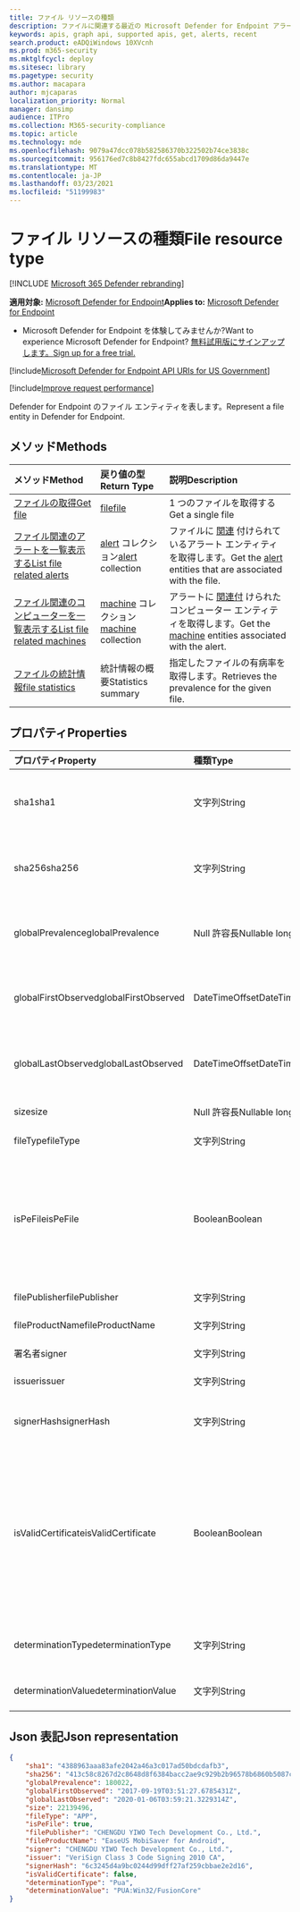 ```yaml
---
title: ファイル リソースの種類
description: ファイルに関連する最近の Microsoft Defender for Endpoint アラートを取得します。
keywords: apis, graph api, supported apis, get, alerts, recent
search.product: eADQiWindows 10XVcnh
ms.prod: m365-security
ms.mktglfcycl: deploy
ms.sitesec: library
ms.pagetype: security
ms.author: macapara
author: mjcaparas
localization_priority: Normal
manager: dansimp
audience: ITPro
ms.collection: M365-security-compliance
ms.topic: article
ms.technology: mde
ms.openlocfilehash: 9079a47dcc078b582586370b322502b74ce3838c
ms.sourcegitcommit: 956176ed7c8b8427fdc655abcd1709d86da9447e
ms.translationtype: MT
ms.contentlocale: ja-JP
ms.lasthandoff: 03/23/2021
ms.locfileid: "51199983"
---
```

# <a name="file-resource-type"></a><span data-ttu-id="8833d-104">ファイル リソースの種類</span><span class="sxs-lookup"><span data-stu-id="8833d-104">File resource type</span></span>

[!INCLUDE [Microsoft 365 Defender rebranding](../../includes/microsoft-defender.md)]


<span data-ttu-id="8833d-105">**適用対象:** [Microsoft Defender for Endpoint](https://go.microsoft.com/fwlink/?linkid=2154037)</span><span class="sxs-lookup"><span data-stu-id="8833d-105">**Applies to:** [Microsoft Defender for Endpoint](https://go.microsoft.com/fwlink/?linkid=2154037)</span></span>

- <span data-ttu-id="8833d-106">Microsoft Defender for Endpoint を体験してみませんか?</span><span class="sxs-lookup"><span data-stu-id="8833d-106">Want to experience Microsoft Defender for Endpoint?</span></span> [<span data-ttu-id="8833d-107">無料試用版にサインアップします。</span><span class="sxs-lookup"><span data-stu-id="8833d-107">Sign up for a free trial.</span></span>](https://www.microsoft.com/microsoft-365/windows/microsoft-defender-atp?ocid=docs-wdatp-exposedapis-abovefoldlink) 

[!include[Microsoft Defender for Endpoint API URIs for US Government](../../includes/microsoft-defender-api-usgov.md)]

[!include[Improve request performance](../../includes/improve-request-performance.md)]


<span data-ttu-id="8833d-108">Defender for Endpoint のファイル エンティティを表します。</span><span class="sxs-lookup"><span data-stu-id="8833d-108">Represent a file entity in Defender for Endpoint.</span></span>

## <a name="methods"></a><span data-ttu-id="8833d-109">メソッド</span><span class="sxs-lookup"><span data-stu-id="8833d-109">Methods</span></span>
<span data-ttu-id="8833d-110">メソッド</span><span class="sxs-lookup"><span data-stu-id="8833d-110">Method</span></span>|<span data-ttu-id="8833d-111">戻り値の型</span><span class="sxs-lookup"><span data-stu-id="8833d-111">Return Type</span></span> |<span data-ttu-id="8833d-112">説明</span><span class="sxs-lookup"><span data-stu-id="8833d-112">Description</span></span>
:---|:---|:---
[<span data-ttu-id="8833d-113">ファイルの取得</span><span class="sxs-lookup"><span data-stu-id="8833d-113">Get file</span></span>](get-file-information.md) | [<span data-ttu-id="8833d-114">file</span><span class="sxs-lookup"><span data-stu-id="8833d-114">file</span></span>](files.md) | <span data-ttu-id="8833d-115">1 つのファイルを取得する</span><span class="sxs-lookup"><span data-stu-id="8833d-115">Get a single file</span></span> 
[<span data-ttu-id="8833d-116">ファイル関連のアラートを一覧表示する</span><span class="sxs-lookup"><span data-stu-id="8833d-116">List file related alerts</span></span>](get-file-related-alerts.md) | <span data-ttu-id="8833d-117">[alert](alerts.md) コレクション</span><span class="sxs-lookup"><span data-stu-id="8833d-117">[alert](alerts.md) collection</span></span> | <span data-ttu-id="8833d-118">ファイルに [関連](alerts.md) 付けられているアラート エンティティを取得します。</span><span class="sxs-lookup"><span data-stu-id="8833d-118">Get the [alert](alerts.md) entities that are associated with the file.</span></span>
[<span data-ttu-id="8833d-119">ファイル関連のコンピューターを一覧表示する</span><span class="sxs-lookup"><span data-stu-id="8833d-119">List file related machines</span></span>](get-file-related-machines.md) | <span data-ttu-id="8833d-120">[machine](machine.md) コレクション</span><span class="sxs-lookup"><span data-stu-id="8833d-120">[machine](machine.md) collection</span></span> | <span data-ttu-id="8833d-121">アラートに [関連付](machine.md) けられたコンピューター エンティティを取得します。</span><span class="sxs-lookup"><span data-stu-id="8833d-121">Get the [machine](machine.md) entities associated with the alert.</span></span>
[<span data-ttu-id="8833d-122">ファイルの統計情報</span><span class="sxs-lookup"><span data-stu-id="8833d-122">file statistics</span></span>](get-file-statistics.md) | <span data-ttu-id="8833d-123">統計情報の概要</span><span class="sxs-lookup"><span data-stu-id="8833d-123">Statistics summary</span></span> | <span data-ttu-id="8833d-124">指定したファイルの有病率を取得します。</span><span class="sxs-lookup"><span data-stu-id="8833d-124">Retrieves the prevalence for the given file.</span></span>


## <a name="properties"></a><span data-ttu-id="8833d-125">プロパティ</span><span class="sxs-lookup"><span data-stu-id="8833d-125">Properties</span></span>
|<span data-ttu-id="8833d-126">プロパティ</span><span class="sxs-lookup"><span data-stu-id="8833d-126">Property</span></span> | <span data-ttu-id="8833d-127">種類</span><span class="sxs-lookup"><span data-stu-id="8833d-127">Type</span></span>    |   <span data-ttu-id="8833d-128">説明</span><span class="sxs-lookup"><span data-stu-id="8833d-128">Description</span></span> |
|:---|:---|:---|
|<span data-ttu-id="8833d-129">sha1</span><span class="sxs-lookup"><span data-stu-id="8833d-129">sha1</span></span> | <span data-ttu-id="8833d-130">文字列</span><span class="sxs-lookup"><span data-stu-id="8833d-130">String</span></span> | <span data-ttu-id="8833d-131">ファイル コンテンツの Sha1 ハッシュ</span><span class="sxs-lookup"><span data-stu-id="8833d-131">Sha1 hash of the file content</span></span> |
|<span data-ttu-id="8833d-132">sha256</span><span class="sxs-lookup"><span data-stu-id="8833d-132">sha256</span></span> | <span data-ttu-id="8833d-133">文字列</span><span class="sxs-lookup"><span data-stu-id="8833d-133">String</span></span> | <span data-ttu-id="8833d-134">ファイル コンテンツの Sha256 ハッシュ</span><span class="sxs-lookup"><span data-stu-id="8833d-134">Sha256 hash of the file content</span></span> |
|<span data-ttu-id="8833d-135">globalPrevalence</span><span class="sxs-lookup"><span data-stu-id="8833d-135">globalPrevalence</span></span> | <span data-ttu-id="8833d-136">Null 許容長</span><span class="sxs-lookup"><span data-stu-id="8833d-136">Nullable long</span></span> | <span data-ttu-id="8833d-137">組織全体でのファイルの普及率</span><span class="sxs-lookup"><span data-stu-id="8833d-137">File prevalence across organization</span></span> |
|<span data-ttu-id="8833d-138">globalFirstObserved</span><span class="sxs-lookup"><span data-stu-id="8833d-138">globalFirstObserved</span></span> | <span data-ttu-id="8833d-139">DateTimeOffset</span><span class="sxs-lookup"><span data-stu-id="8833d-139">DateTimeOffset</span></span> | <span data-ttu-id="8833d-140">ファイルが初めて観察された場合</span><span class="sxs-lookup"><span data-stu-id="8833d-140">First time the file was observed</span></span> |
|<span data-ttu-id="8833d-141">globalLastObserved</span><span class="sxs-lookup"><span data-stu-id="8833d-141">globalLastObserved</span></span> | <span data-ttu-id="8833d-142">DateTimeOffset</span><span class="sxs-lookup"><span data-stu-id="8833d-142">DateTimeOffset</span></span> | <span data-ttu-id="8833d-143">ファイルが最後に観察された時刻</span><span class="sxs-lookup"><span data-stu-id="8833d-143">Last time the file was observed</span></span> |
|<span data-ttu-id="8833d-144">size</span><span class="sxs-lookup"><span data-stu-id="8833d-144">size</span></span> | <span data-ttu-id="8833d-145">Null 許容長</span><span class="sxs-lookup"><span data-stu-id="8833d-145">Nullable long</span></span> | <span data-ttu-id="8833d-146">ファイルのサイズ</span><span class="sxs-lookup"><span data-stu-id="8833d-146">Size of the file</span></span> |
|<span data-ttu-id="8833d-147">fileType</span><span class="sxs-lookup"><span data-stu-id="8833d-147">fileType</span></span> | <span data-ttu-id="8833d-148">文字列</span><span class="sxs-lookup"><span data-stu-id="8833d-148">String</span></span> | <span data-ttu-id="8833d-149">ファイルの種類</span><span class="sxs-lookup"><span data-stu-id="8833d-149">Type of the file</span></span> |
|<span data-ttu-id="8833d-150">isPeFile</span><span class="sxs-lookup"><span data-stu-id="8833d-150">isPeFile</span></span> | <span data-ttu-id="8833d-151">Boolean</span><span class="sxs-lookup"><span data-stu-id="8833d-151">Boolean</span></span> | <span data-ttu-id="8833d-152">ファイルが移植可能な実行可能ファイルの場合は true ("DLL"、"EXE"など)</span><span class="sxs-lookup"><span data-stu-id="8833d-152">true if the file is portable executable (e.g. "DLL", "EXE", etc.)</span></span> |
|<span data-ttu-id="8833d-153">filePublisher</span><span class="sxs-lookup"><span data-stu-id="8833d-153">filePublisher</span></span> | <span data-ttu-id="8833d-154">文字列</span><span class="sxs-lookup"><span data-stu-id="8833d-154">String</span></span> | <span data-ttu-id="8833d-155">ファイル発行元</span><span class="sxs-lookup"><span data-stu-id="8833d-155">File publisher</span></span> |
|<span data-ttu-id="8833d-156">fileProductName</span><span class="sxs-lookup"><span data-stu-id="8833d-156">fileProductName</span></span> | <span data-ttu-id="8833d-157">文字列</span><span class="sxs-lookup"><span data-stu-id="8833d-157">String</span></span> | <span data-ttu-id="8833d-158">製品名</span><span class="sxs-lookup"><span data-stu-id="8833d-158">Product name</span></span> |
|<span data-ttu-id="8833d-159">署名者</span><span class="sxs-lookup"><span data-stu-id="8833d-159">signer</span></span> | <span data-ttu-id="8833d-160">文字列</span><span class="sxs-lookup"><span data-stu-id="8833d-160">String</span></span> | <span data-ttu-id="8833d-161">ファイル署名者</span><span class="sxs-lookup"><span data-stu-id="8833d-161">File signer</span></span> |
|<span data-ttu-id="8833d-162">issuer</span><span class="sxs-lookup"><span data-stu-id="8833d-162">issuer</span></span> | <span data-ttu-id="8833d-163">文字列</span><span class="sxs-lookup"><span data-stu-id="8833d-163">String</span></span> | <span data-ttu-id="8833d-164">ファイル発行者</span><span class="sxs-lookup"><span data-stu-id="8833d-164">File issuer</span></span> |
|<span data-ttu-id="8833d-165">signerHash</span><span class="sxs-lookup"><span data-stu-id="8833d-165">signerHash</span></span> | <span data-ttu-id="8833d-166">文字列</span><span class="sxs-lookup"><span data-stu-id="8833d-166">String</span></span> | <span data-ttu-id="8833d-167">署名証明書のハッシュ</span><span class="sxs-lookup"><span data-stu-id="8833d-167">Hash of the signing certificate</span></span> |
|<span data-ttu-id="8833d-168">isValidCertificate</span><span class="sxs-lookup"><span data-stu-id="8833d-168">isValidCertificate</span></span> | <span data-ttu-id="8833d-169">Boolean</span><span class="sxs-lookup"><span data-stu-id="8833d-169">Boolean</span></span> | <span data-ttu-id="8833d-170">Microsoft Defender for Endpoint エージェントによって証明書の署名が正常に確認されました</span><span class="sxs-lookup"><span data-stu-id="8833d-170">Was signing certificate successfully verified by Microsoft Defender for Endpoint agent</span></span> |
|<span data-ttu-id="8833d-171">determinationType</span><span class="sxs-lookup"><span data-stu-id="8833d-171">determinationType</span></span> | <span data-ttu-id="8833d-172">文字列</span><span class="sxs-lookup"><span data-stu-id="8833d-172">String</span></span> | <span data-ttu-id="8833d-173">ファイルの決定の種類</span><span class="sxs-lookup"><span data-stu-id="8833d-173">The determination type of the file</span></span> |
|<span data-ttu-id="8833d-174">determinationValue</span><span class="sxs-lookup"><span data-stu-id="8833d-174">determinationValue</span></span> | <span data-ttu-id="8833d-175">文字列</span><span class="sxs-lookup"><span data-stu-id="8833d-175">String</span></span> | <span data-ttu-id="8833d-176">判定値</span><span class="sxs-lookup"><span data-stu-id="8833d-176">Determination value</span></span> |


## <a name="json-representation"></a><span data-ttu-id="8833d-177">Json 表記</span><span class="sxs-lookup"><span data-stu-id="8833d-177">Json representation</span></span>

```json
{
    "sha1": "4388963aaa83afe2042a46a3c017ad50bdcdafb3",
    "sha256": "413c58c8267d2c8648d8f6384bacc2ae9c929b2b96578b6860b5087cd1bd6462",
    "globalPrevalence": 180022,
    "globalFirstObserved": "2017-09-19T03:51:27.6785431Z",
    "globalLastObserved": "2020-01-06T03:59:21.3229314Z",
    "size": 22139496,
    "fileType": "APP",
    "isPeFile": true,
    "filePublisher": "CHENGDU YIWO Tech Development Co., Ltd.",
    "fileProductName": "EaseUS MobiSaver for Android",
    "signer": "CHENGDU YIWO Tech Development Co., Ltd.",
    "issuer": "VeriSign Class 3 Code Signing 2010 CA",
    "signerHash": "6c3245d4a9bc0244d99dff27af259cbbae2e2d16",
    "isValidCertificate": false,
    "determinationType": "Pua",
    "determinationValue": "PUA:Win32/FusionCore"
}
```

